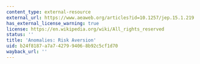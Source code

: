 ```yaml
---
content_type: external-resource
external_url: https://www.aeaweb.org/articles?id=10.1257/jep.15.1.219
has_external_license_warning: true
license: https://en.wikipedia.org/wiki/All_rights_reserved
status: ''
title: 'Anomalies: Risk Aversion'
uid: b24f8187-a7a7-4279-9406-8b92c5cf1d70
wayback_url: ''
---
```


